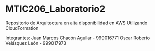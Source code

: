 # MTIC206_Laboratorio2
Repositorio de Arquitectura en alta disponibilidad en AWS Utilizando CloudFormation

Integrantes:
Juan Marcos Chacón Aguilar - 999016771
Oscar Roberto Velásquez León - 999017973

